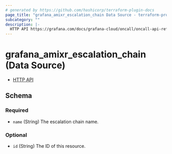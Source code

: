 ```yaml
---
# generated by https://github.com/hashicorp/terraform-plugin-docs
page_title: "grafana_amixr_escalation_chain Data Source - terraform-provider-grafana"
subcategory: ""
description: |-
  HTTP API https://grafana.com/docs/grafana-cloud/oncall/oncall-api-reference/escalation_chains/
---
```


# grafana_amixr_escalation_chain (Data Source)

* [HTTP API](https://grafana.com/docs/grafana-cloud/oncall/oncall-api-reference/escalation_chains/)



<!-- schema generated by tfplugindocs -->
## Schema

### Required

- `name` (String) The escalation chain name.

### Optional

- `id` (String) The ID of this resource.


